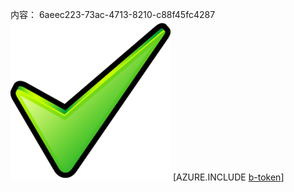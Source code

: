 内容： 6aeec223-73ac-4713-8210-c88f45fc4287![图像](ff82d554-07eb-4054-a648-19404428df89.png)
[AZURE.INCLUDE [b-token](e62d0f64-c04f-4856-8709-17c0b6795635.md)]
